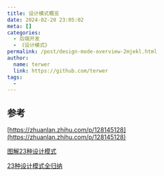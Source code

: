 ```yaml
---
title: 设计模式概览
date: 2024-02-20 23:05:02
meta: []
categories: 
  - 后端开发
  - 《设计模式》
permalink: /post/design-mode-overview-2mjekl.html
author: 
  name: terwer
  link: https://github.com/terwer
tags: 
  - 
---
```



<!-- more -->




## 参考

[https://zhuanlan.zhihu.com/p/128145128](https://zhuanlan.zhihu.com/p/128145128)

[图解23种设计模式](https://www.sohu.com/a/287052635_100028126)

[23种设计模式全归纳](https://github.com/youlookwhat/DesignPattern)

‍
